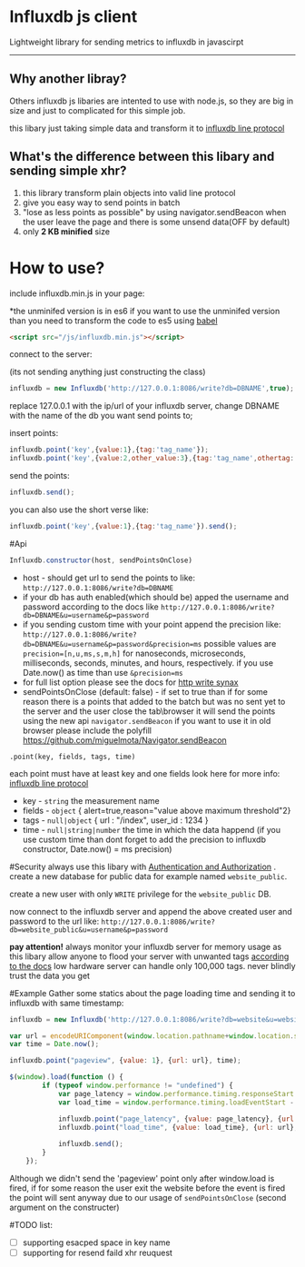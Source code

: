 # Influxdb js client
Lightweight library for sending metrics to influxdb in javascirpt

----------

## Why another libray?

Others influxdb js libaries are intented to use with node.js, so they are big in size and just to complicated for this simple job.

this libary just taking simple data and transform it to [influxdb line protocol](https://docs.influxdata.com/influxdb/v0.13/write_protocols/line/)

## What's the difference between this libary and sending simple xhr?

 1. this library transform plain objects into valid line protocol
 2. give you easy way to send points in batch
 3. "lose as less points as possible" by using navigator.sendBeacon when the user leave the page and there is some unsend data(OFF by default)
 4. only **2 KB minified** size

# How to use?

include influxdb.min.js in your page:

*the unminifed version is in es6 if you want to use the unminifed version than you need to transform the code to es5 using [babel](https://babeljs.io/repl/)
```html
<script src="/js/influxdb.min.js"></script>
```

connect to the server:

(its not sending anything just constructing the class)
```javascript
influxdb = new Influxdb('http://127.0.0.1:8086/write?db=DBNAME',true);
```
replace 127.0.0.1 with the ip/url of your influxdb server, change DBNAME with the name of the db you want send points to;

insert points:
```javascript
influxdb.point('key',{value:1},{tag:'tag_name'});
influxdb.point('key',{value:2,other_value:3},{tag:'tag_name',othertag:'some_value'});
```
send the points:

```javascript
influxdb.send();
```


you can also use the short verse like:

```javascript
influxdb.point('key',{value:1},{tag:'tag_name'}).send();
```

#Api

```javascript
Influxdb.constructor(host, sendPointsOnClose)
```

 - host - should get url to send the points to like: `http://127.0.0.1:8086/write?db=DBNAME`
  - if your db has auth enabled(which should be) apped the username and password according to the docs like `http://127.0.0.1:8086/write?db=DBNAME&u=username&p=password`
  - if you sending custom time with your point append the precision like:
 `http://127.0.0.1:8086/write?db=DBNAME&u=username&p=password&precision=ms` possible values are `precision=[n,u,ms,s,m,h]` for nanoseconds, microseconds, milliseconds, seconds, minutes, and hours, respectively. if you use Date.now() as time than use `&precision=ms`
 - for full list option please see the docs for [http write synax](https://docs.influxdata.com/influxdb/v0.13/write_protocols/write_syntax/#http)
 - sendPointsOnClose (default: false) - if set to true than if for some reason there is a points that added to the batch but was no sent yet to the server and the user close the tab\browser it will send the points using the new api `navigator.sendBeacon` if you want to use it in old browser please include the polyfill https://github.com/miguelmota/Navigator.sendBeacon 
 


````.point(key, fields, tags, time)````

each point must have at least key and one fields look here for more info: [influxdb line protocol](https://docs.influxdata.com/influxdb/v0.13/write_protocols/line/)

 - key - `string` the measurement name
 - fields - `object` { alert=true,reason="value above maximum threshold"2}
 - tags - `null|object` { url : "/index", user_id : 1234 }
 - time - `null|string|number` the time in which the data happend (if you use custom time than dont forget to add the precision to influxdb constructor, Date.now() = ms precision)

#Security
always use this libary with [Authentication and Authorization](https://docs.influxdata.com/influxdb/v0.13/administration/authentication_and_authorization/) .
create a new database for public data for example named `website_public`.

create a new user with only `WRITE` privilege for the `website_public` DB.

now connect to the influxdb server and append the above created user and password to the url like:
`http://127.0.0.1:8086/write?db=website_public&u=username&p=password`

**pay attention!** always monitor your influxdb server for memory usage as this libary allow anyone to flood your server with unwanted tags [according to the docs](https://docs.influxdata.com/influxdb/v0.13/guides/hardware_sizing/) low hardware server can handle only 100,000 tags.
never blindly trust the data you get

 
#Example
Gather some statics about the page loading time and sending it to influxdb with same timestamp:
```javascript
influxdb = new Influxdb('http://127.0.0.1:8086/write?db=website&u=website_public&p=12341234&precision=ms',true);

var url = encodeURIComponent(window.location.pathname+window.location.search);
var time = Date.now();

influxdb.point("pageview", {value: 1}, {url: url}, time);

$(window).load(function () {
        if (typeof window.performance != "undefined") {
            var page_latency = window.performance.timing.responseStart - window.performance.timing.connectStart;
            var load_time = window.performance.timing.loadEventStart - window.performance.timing.navigationStart;

            influxdb.point("page_latency", {value: page_latency}, {url: url}, time);
            influxdb.point("load_time", {value: load_time}, {url: url}, time);
            
            influxdb.send();
        }
    });
```

Although we didn't send the 'pageview' point only after window.load is fired, if for some reason the user exit the website before the event is fired the point will sent anyway due to our usage of `sendPointsOnClose` (second argument on the constructer)

#TODO list:
- [ ] supporting esacped space in key name
- [ ] supporting for resend faild xhr reuquest
